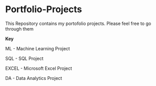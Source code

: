# Portfolio-Projects

This Repository contains my portofolio projects. Please feel free to go through them

**Key**

ML - Machine Learning Project 

SQL - SQL Project 

EXCEL - Microsoft Excel Project

DA - Data Analytics Project
